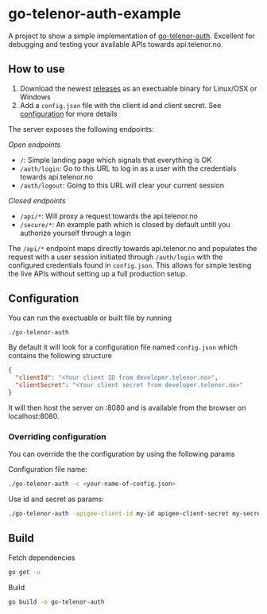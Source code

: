 # go-telenor-auth-example

A project to show a simple implementation of [go-telenor-auth](https://github.com/ExploratoryEngineering/go-telenor-auth). Excellent for debugging and testing your available APIs towards api.telenor.no.

## How to use
1. Download the newest [releases](https://github.com/ExploratoryEngineering/go-telenor-auth-example/releases) as an exectuable binary for Linux/OSX or Windows
2. Add a `config.json` file with the client id and client secret. See [configuration](#configuration) for more details

The server exposes the following endpoints:

*Open endpoints*
- `/`: Simple landing page which signals that everything is OK
- `/auth/login`: Go to this URL to log in as a user with the credentials towards api.telenor.no
- `/auth/logout`: Going to this URL will clear your current session

*Closed endpoints*
- `/api/*`: Will proxy a request towards the api.telenor.no
- `/secure/*`: An example path which is closed by default untill you authorize yourself through a login

The `/api/*` endpoint maps directly towards api.telenor.no and populates the request with a user session initiated through `/auth/login` with the configured credentials found in `config.json`. This allows for simple testing the live APIs without setting up a full production setup.

## Configuration
You can run the exectuable or built file by running

```bash
./go-telenor-auth
```

By default it will look for a configuration file named `config.json` which contains the following structure
```json
{
  "clientId": "<Your client ID from developer.telenor.no>",
  "clientSecret": "<Your client secret from developer.telenor.no>"
}
```

It will then host the server on :8080 and is available from the browser on localhost:8080.


### Overriding configuration
You can override the the configuration by using the following params

Configuration file name:
```bash
./go-telenor-auth -c <your-name-of-config.json>
```

Use id and secret as params:
```bash
./go-telenor-auth -apigee-client-id my-id apigee-client-secret my-secret
```

## Build

Fetch dependencies
```bash
go get -u
``` 

Build
```bash
go build -o go-telenor-auth
```